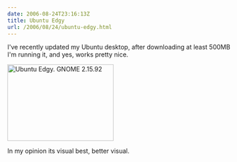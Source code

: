 ```yaml
---
date: 2006-08-24T23:16:13Z
title: Ubuntu Edgy
url: /2006/08/24/ubuntu-edgy.html
---
```


<p>I've recently updated my Ubuntu desktop, after downloading at least 500MB I'm running it, and yes, works pretty nice.</p>
<p><a href="http://www.flickr.com/photos/mariocarrion/224203618/" title="Photo Sharing"><img src="http://static.flickr.com/95/224203618_862499afbb_m.jpg" width="240" height="173" alt="Ubuntu Edgy. GNOME 2.15.92" /></a></p>
<p>In my opinion its visual best, better visual.</p>
